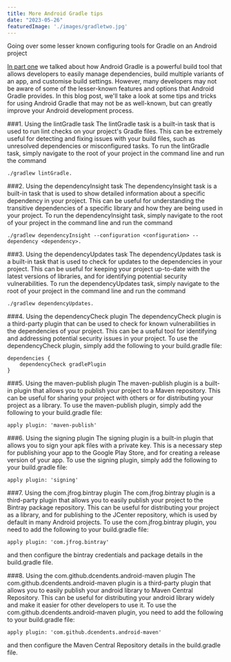 ```yaml
---
title: More Android Gradle tips
date: "2023-05-26"
featuredImage: './images/gradletwo.jpg'
---
```

Going over some lesser known configuring tools for Gradle on an Android project
<!-- end -->

[In part one](https://ijh.dev/gradle-one) we talked about how Android Gradle is a powerful build tool that allows developers to easily manage dependencies, build multiple variants of an app, and customise build settings. However, many developers may not be aware of some of the lesser-known features and options that Android Gradle provides. In this blog post, we'll take a look at some tips and tricks for using Android Gradle that may not be as well-known, but can greatly improve your Android development process.

###1. Using the lintGradle task
The lintGradle task is a built-in task that is used to run lint checks on your project's Gradle files. This can be extremely useful for detecting and fixing issues with your build files, such as unresolved dependencies or misconfigured tasks. To run the lintGradle task, simply navigate to the root of your project in the command line and run the command 
```
./gradlew lintGradle.
```

###2. Using the dependencyInsight task
The dependencyInsight task is a built-in task that is used to show detailed information about a specific dependency in your project. This can be useful for understanding the transitive dependencies of a specific library and how they are being used in your project. To run the dependencyInsight task, simply navigate to the root of your project in the command line and run the command 
```
./gradlew dependencyInsight --configuration <configuration> --dependency <dependency>.
```

###3. Using the dependencyUpdates task
The dependencyUpdates task is a built-in task that is used to check for updates to the dependencies in your project. This can be useful for keeping your project up-to-date with the latest versions of libraries, and for identifying potential security vulnerabilities. To run the dependencyUpdates task, simply navigate to the root of your project in the command line and run the command 
```
./gradlew dependencyUpdates.
```

###4. Using the dependencyCheck plugin
The dependencyCheck plugin is a third-party plugin that can be used to check for known vulnerabilities in the dependencies of your project. This can be a useful tool for identifying and addressing potential security issues in your project. To use the dependencyCheck plugin, simply add the following to your build.gradle file:

```
dependencies {
    dependencyCheck gradlePlugin
}
```

###5. Using the maven-publish plugin
The maven-publish plugin is a built-in plugin that allows you to publish your project to a Maven repository. This can be useful for sharing your project with others or for distributing your project as a library. To use the maven-publish plugin, simply add the following to your build.gradle file:
```
apply plugin: 'maven-publish'
```

###6. Using the signing plugin
The signing plugin is a built-in plugin that allows you to sign your apk files with a private key. This is a necessary step for publishing your app to the Google Play Store, and for creating a release version of your app. To use the signing plugin, simply add the following to your build.gradle file:
```
apply plugin: 'signing'
```

###7. Using the com.jfrog.bintray plugin
The com.jfrog.bintray plugin is a third-party plugin that allows you to easily publish your project to the Bintray package repository. This can be useful for distributing your project as a library, and for publishing to the JCenter repository, which is used by default in many Android projects. To use the com.jfrog.bintray plugin, you need to add the following to your build.gradle file:
```
apply plugin: 'com.jfrog.bintray'
```
and then configure the bintray credentials and package details in the build.gradle file.

###8. Using the com.github.dcendents.android-maven plugin
The com.github.dcendents.android-maven plugin is a third-party plugin that allows you to easily publish your android library to Maven Central Repository. This can be useful for distributing your android library widely and make it easier for other developers to use it. To use the com.github.dcendents.android-maven plugin, you need to add the following to your build.gradle file:
```
apply plugin: 'com.github.dcendents.android-maven'
```
and then configure the Maven Central Repository details in the build.gradle file.